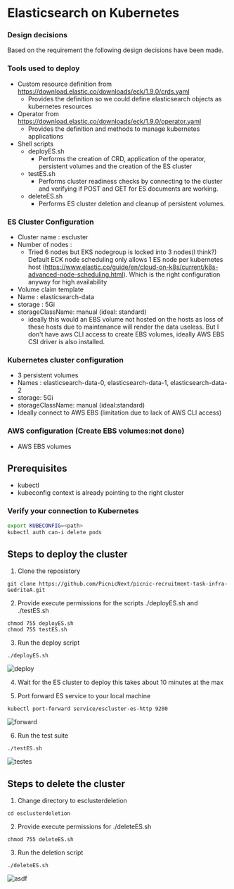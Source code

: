 # Elasticsearch on Kubernetes


### Design decisions
Based on the requirement the following design decisions have been made.
### Tools used to deploy
- Custom resource definition from https://download.elastic.co/downloads/eck/1.9.0/crds.yaml
  - Provides the definition so we could define elasticsearch objects as kubernetes resources
- Operator from https://download.elastic.co/downloads/eck/1.9.0/operator.yaml
  - Provides the definition and methods to manage kubernetes applications
- Shell scripts
  - deployES.sh
     - Performs the creation of CRD, application of the operator, persistent volumes and the creation of the ES cluster
  - testES.sh
     - Performs cluster readiness checks by connecting to the cluster and verifying if POST and GET for ES documents are working. 
  - deleteES.sh
     - Performs ES cluster deletion and cleanup of persistent volumes.

### ES Cluster Configuration
- Cluster name : escluster
- Number of nodes :
  - Tried 6 nodes but EKS nodegroup is locked into 3 nodes(I think?) Default ECK node scheduling only allows 1 ES node per kubernetes host    (https://www.elastic.co/guide/en/cloud-on-k8s/current/k8s-advanced-node-scheduling.html). Which is the right configuration anyway for high availability
-  Volume claim template 
  - Name : elasticsearch-data
  - storage : 5Gi
  - storageClassName: manual (ideal: standard)
    - ideally this would an EBS volume not hosted on the hosts as loss of these hosts due to maintenance will render the data useless. But I don't have aws CLI access to create EBS volumes, ideally AWS EBS CSI driver is also installed.
### Kubernetes cluster configuration
  - 3 persistent volumes
   - Names : elasticsearch-data-0, elasticsearch-data-1, elasticsearch-data-2
   - storage: 5Gi
   - storageClassName: manual (ideal:standard)
   - Ideally connect to AWS EBS (limitation due to lack of AWS CLI access)

### AWS configuration (Create EBS volumes:not done)
  - AWS EBS volumes
## Prerequisites
- kubectl
- kubeconfig context is already pointing to the right cluster

### Verify your connection to Kubernetes

```bash
export KUBECONFIG=<path>
kubectl auth can-i delete pods
```

## Steps to deploy the cluster 
 1. Clone the reposistory 
 ````
 git clone https://github.com/PicnicNext/picnic-recruitment-task-infra-GedriteA.git
 ````
 2. Provide execute permissions for the scripts ./deployES.sh and ./testES.sh 
 ````
 chmod 755 deployES.sh
 chmod 755 testES.sh
 ````
 3. Run the deploy script
  ````
 ./deployES.sh
  ````
 ![deploy](https://user-images.githubusercontent.com/22384690/145718437-9f6e225f-b093-43a6-9586-8cb96c0dcee9.JPG)
 
 4. Wait for the ES cluster to deploy this takes about 10 minutes at the max
 
 5. Port forward ES service to your local machine
 ````
 kubectl port-forward service/escluster-es-http 9200
 ````
![forward](https://user-images.githubusercontent.com/22384690/145718528-fbdc4f17-8652-44bd-8d17-a662e839a946.JPG)

 6. Run the test suite
 ````
 ./testES.sh
 ````
![testes](https://user-images.githubusercontent.com/22384690/145718633-029765bc-bed9-4d16-b4b4-f20cc47091ab.JPG)


## Steps to delete the cluster
 1. Change directory to esclusterdeletion
 ````
 cd esclusterdeletion
 ````
 2. Provide execute permissions for ./deleteES.sh
 ````
 chmod 755 deleteES.sh
 ````
 3. Run the deletion script
 ````
 ./deleteES.sh
 ```` 
 ![asdf](https://user-images.githubusercontent.com/22384690/145718788-de0be417-0e37-4a39-ae81-8640d27afe57.JPG)
